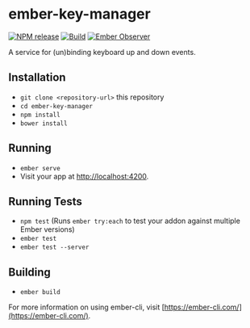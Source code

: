 # ember-key-manager

[![NPM release][npm-badge]][npm-badge-url]
[![Build][travis-badge]][travis-badge-url]
[![Ember Observer][ember-observer-badge]][ember-observer-badge-url]

[npm-badge]: https://img.shields.io/npm/v/{{ember-key-manager}}.svg
[npm-badge-url]: https://www.npmjs.com/package/{{ember-key-manager}}
[travis-badge]: https://img.shields.io/travis/{{patrickberkeley}}/{{ember-key-manager}}/master.svg?label=TravisCI
[travis-badge-url]: https://travis-ci.org/{{patrickberkeley}}/{{ember-key-manager}}
[ember-observer-badge]: http://emberobserver.com/badges/{{ember-key-manager}}.svg
[ember-observer-badge-url]: http://emberobserver.com/addons/{{ember-key-manager}}

A service for (un)binding keyboard up and down events.

## Installation

* `git clone <repository-url>` this repository
* `cd ember-key-manager`
* `npm install`
* `bower install`

## Running

* `ember serve`
* Visit your app at [http://localhost:4200](http://localhost:4200).

## Running Tests

* `npm test` (Runs `ember try:each` to test your addon against multiple Ember versions)
* `ember test`
* `ember test --server`

## Building

* `ember build`

For more information on using ember-cli, visit [https://ember-cli.com/](https://ember-cli.com/).
